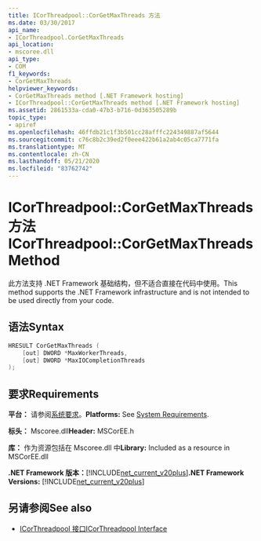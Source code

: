 ```yaml
---
title: ICorThreadpool::CorGetMaxThreads 方法
ms.date: 03/30/2017
api_name:
- ICorThreadpool.CorGetMaxThreads
api_location:
- mscoree.dll
api_type:
- COM
f1_keywords:
- CorGetMaxThreads
helpviewer_keywords:
- CorGetMaxThreads method [.NET Framework hosting]
- ICorThreadpool::CorGetMaxThreads method [.NET Framework hosting]
ms.assetid: 2861533a-cda0-47b3-b716-0d363505289b
topic_type:
- apiref
ms.openlocfilehash: 46ffdb21c1f3b501cc28afffc224349887af5644
ms.sourcegitcommit: c76c8b2c39ed2f0eee422b61a2ab4c05ca7771fa
ms.translationtype: MT
ms.contentlocale: zh-CN
ms.lasthandoff: 05/21/2020
ms.locfileid: "83762742"
---
```

# <a name="icorthreadpoolcorgetmaxthreads-method"></a><span data-ttu-id="713de-102">ICorThreadpool::CorGetMaxThreads 方法</span><span class="sxs-lookup"><span data-stu-id="713de-102">ICorThreadpool::CorGetMaxThreads Method</span></span>
<span data-ttu-id="713de-103">此方法支持 .NET Framework 基础结构，但不适合直接在代码中使用。</span><span class="sxs-lookup"><span data-stu-id="713de-103">This method supports the .NET Framework infrastructure and is not intended to be used directly from your code.</span></span>  
  
## <a name="syntax"></a><span data-ttu-id="713de-104">语法</span><span class="sxs-lookup"><span data-stu-id="713de-104">Syntax</span></span>  
  
```cpp  
HRESULT CorGetMaxThreads (  
    [out] DWORD *MaxWorkerThreads,  
    [out] DWORD *MaxIOCompletionThreads  
);  
```  
  
## <a name="requirements"></a><span data-ttu-id="713de-105">要求</span><span class="sxs-lookup"><span data-stu-id="713de-105">Requirements</span></span>  
 <span data-ttu-id="713de-106">**平台：** 请参阅[系统要求](../../get-started/system-requirements.md)。</span><span class="sxs-lookup"><span data-stu-id="713de-106">**Platforms:** See [System Requirements](../../get-started/system-requirements.md).</span></span>  
  
 <span data-ttu-id="713de-107">**标头：** Mscoree.dll</span><span class="sxs-lookup"><span data-stu-id="713de-107">**Header:** MSCorEE.h</span></span>  
  
 <span data-ttu-id="713de-108">**库：** 作为资源包括在 Mscoree.dll 中</span><span class="sxs-lookup"><span data-stu-id="713de-108">**Library:** Included as a resource in MSCorEE.dll</span></span>  
  
 <span data-ttu-id="713de-109">**.NET Framework 版本：**[!INCLUDE[net_current_v20plus](../../../../includes/net-current-v20plus-md.md)]</span><span class="sxs-lookup"><span data-stu-id="713de-109">**.NET Framework Versions:** [!INCLUDE[net_current_v20plus](../../../../includes/net-current-v20plus-md.md)]</span></span>  
  
## <a name="see-also"></a><span data-ttu-id="713de-110">另请参阅</span><span class="sxs-lookup"><span data-stu-id="713de-110">See also</span></span>

- [<span data-ttu-id="713de-111">ICorThreadpool 接口</span><span class="sxs-lookup"><span data-stu-id="713de-111">ICorThreadpool Interface</span></span>](icorthreadpool-interface.md)
